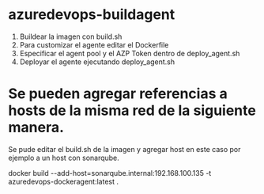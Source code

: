 # azuredevops-buildagent

1) Buildear la imagen con build.sh
2) Para customizar el agente editar el Dockerfile
3) Especificar el agent pool y el AZP Token dentro de deploy_agent.sh
4) Deployar el agente ejecutando deploy_agent.sh


# Se pueden agregar referencias a hosts de la misma red de la siguiente manera.

Se pude editar el build.sh de la imagen y agregar host en este caso por ejemplo a un host con sonarqube.

docker build --add-host=sonarqube.internal:192.168.100.135 -t azuredevops-dockeragent:latest .
